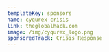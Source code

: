 ```yaml
---
templateKey: sponsors
name: cyqurex-crisis
link: theglobalhack.com
image: /img/cyqurex_logo.png
sponsoredTrack: Crisis Response
---
```

